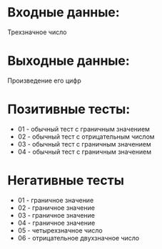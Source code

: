 # Входные данные:  
Трехзначное число  

# Выходные данные:  
Произведение его цифр  

# Позитивные тесты:  
- 01 - обычный тест с граничным значением  
- 02 - обычный тест с отрицательным числом    
- 03 - обычный тест с граничным значением    
- 04 - обычный тест с граничным значением  

# Негативные тесты  
- 01 - граничное значение  
- 02 - граничное значение  
- 03 - граничное значение  
- 04 - граничное значение  
- 05 - четырехзначное число  
- 06 - отрицательное двухзначное число  